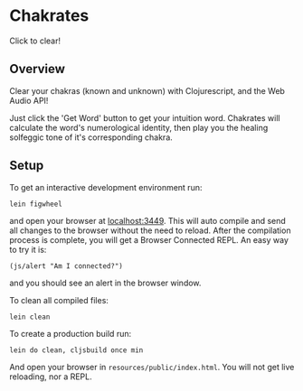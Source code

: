 # Chakrates

Click to clear!

## Overview

Clear your chakras (known and unknown) with Clojurescript, and the Web Audio API!

Just click the 'Get Word' button to get your intuition word. Chakrates will calculate the word's numerological identity, then play you the healing solfeggic tone of it's corresponding chakra.

## Setup

To get an interactive development environment run:

    lein figwheel

and open your browser at [localhost:3449](http://localhost:3449/).
This will auto compile and send all changes to the browser without the
need to reload. After the compilation process is complete, you will
get a Browser Connected REPL. An easy way to try it is:

    (js/alert "Am I connected?")

and you should see an alert in the browser window.

To clean all compiled files:

    lein clean

To create a production build run:

    lein do clean, cljsbuild once min

And open your browser in `resources/public/index.html`. You will not
get live reloading, nor a REPL. 

